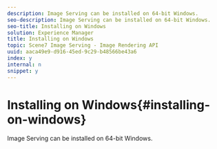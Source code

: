 ```yaml
---
description: Image Serving can be installed on 64-bit Windows.
seo-description: Image Serving can be installed on 64-bit Windows.
seo-title: Installing on Windows
solution: Experience Manager
title: Installing on Windows
topic: Scene7 Image Serving - Image Rendering API
uuid: aaca49e9-d916-45ed-9c29-b48566be43a6
index: y
internal: n
snippet: y
---
```


# Installing on Windows{#installing-on-windows}

Image Serving can be installed on 64-bit Windows.

